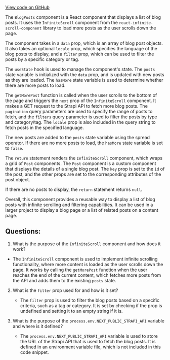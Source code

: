[View code on GitHub](https://github.com/ergoplatform/ergoweb/components/blog/BlogPosts.tsx)

The `BlogPosts` component is a React component that displays a list of blog posts. It uses the `InfiniteScroll` component from the `react-infinite-scroll-component` library to load more posts as the user scrolls down the page. 

The component takes in a `data` prop, which is an array of blog post objects. It also takes an optional `locale` prop, which specifies the language of the blog posts to display, and a `filter` prop, which can be used to filter the posts by a specific category or tag. 

The `useState` hook is used to manage the component's state. The `posts` state variable is initialized with the `data` prop, and is updated with new posts as they are loaded. The `hasMore` state variable is used to determine whether there are more posts to load.

The `getMorePost` function is called when the user scrolls to the bottom of the page and triggers the `next` prop of the `InfiniteScroll` component. It makes a GET request to the Strapi API to fetch more blog posts. The `pagination` query parameters are used to specify the range of posts to fetch, and the `filters` query parameter is used to filter the posts by type and category/tag. The `locale` prop is also included in the query string to fetch posts in the specified language. 

The new posts are added to the `posts` state variable using the spread operator. If there are no more posts to load, the `hasMore` state variable is set to `false`.

The `return` statement renders the `InfiniteScroll` component, which wraps a grid of `Post` components. The `Post` component is a custom component that displays the details of a single blog post. The `key` prop is set to the `id` of the post, and the other props are set to the corresponding attributes of the post object. 

If there are no posts to display, the `return` statement returns `null`.

Overall, this component provides a reusable way to display a list of blog posts with infinite scrolling and filtering capabilities. It can be used in a larger project to display a blog page or a list of related posts on a content page.
## Questions: 
 1. What is the purpose of the `InfiniteScroll` component and how does it work?
   - The `InfiniteScroll` component is used to implement infinite scrolling functionality, where more content is loaded as the user scrolls down the page. It works by calling the `getMorePost` function when the user reaches the end of the current content, which fetches more posts from the API and adds them to the existing `posts` state.

2. What is the `filter` prop used for and how is it set?
   - The `filter` prop is used to filter the blog posts based on a specific criteria, such as a tag or category. It is set by checking if the prop is undefined and setting it to an empty string if it is.

3. What is the purpose of the `process.env.NEXT_PUBLIC_STRAPI_API` variable and where is it defined?
   - The `process.env.NEXT_PUBLIC_STRAPI_API` variable is used to store the URL of the Strapi API that is used to fetch the blog posts. It is defined in an environment variable file, which is not included in this code snippet.